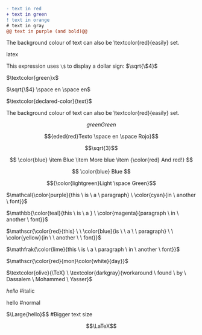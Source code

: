 ```diff
- text in red
+ text in green
! text in orange
# text in gray
@@ text in purple (and bold)@@
```

The background colour of text can also be \textcolor{red}{easily} set. 


latex

This expression uses `\$` to display a dollar sign: $\sqrt{\$4}$

$\textcolor{green}x$	

$\sqrt{\$4} \space en \space en$

$\textcolor{declared-color}{text}$


The background colour of text can also be \textcolor{red}{easily} set. 


$${{green}Green}$$

$${eded{red}Texto \space en \space Rojo}$$


```math
\sqrt{3}
```


```math

\color{blue}
    \item Blue
    \item More blue
    \item {\color{red} And red!}

```

```math

\color{blue} Blue

```

$${\color{lightgreen}Light \space Green}$$	



$\mathcal{\color{purple}{this \ is \ a \ paragraph} \ \color{cyan}{in \ another \ font}}$

$\mathbb{\color{teal}{this \ is \ a } \ \color{magenta}{paragraph \ in \ another \ font}}$

$\mathscr{\color{red}{this} \ \ \color{blue}{is \ \ a \ \ paragraph} \ \ \color{yellow}{in \ \ another \ \ font}}$

$\mathfrak{\color{lime}{this \ is \ a \ paragraph \ in \ another \ font}}$

$\mathscr{\color{red}{mon}\color{white}{day}}$

$\textcolor{olive}{\TeX} \ \textcolor{darkgray}{workaround \ found \ by \ Dassalem \ Mohammed \ Yasser}$

$\textit{hello}$  #italic

$\text{hello}$    #normal

$\Large{hello}$$   #Bigger text size

$$\LaTeX$$